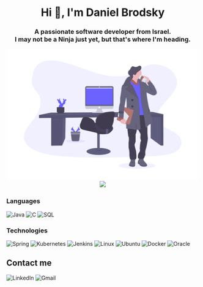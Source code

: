 <h1 align="center">Hi 👋, I'm Daniel Brodsky</h1>
<h3 align="center";">A passionate software developer from Israel.</br>
I may not be a Ninja just yet, but that's where I'm heading.</h3>
<p align="center">
  <a href="#"><img src="./images/intro.png" style="border-radius: 5px;" width="500px" title="cover"></a></br>
  <img src="https://komarev.com/ghpvc/?username=danielbrodi&color=0ca4a5">
</p>

### Languages
![Java](https://img.shields.io/badge/Java-ED8B00?&logo=openjdk&logoColor=white)
![C](https://img.shields.io/badge/C-00599C?&logo=c&logoColor=white)
![SQL](https://img.shields.io/badge/MySQL-005C84?&logo=mysql&logoColor=white)

### Technologies

![Spring](https://img.shields.io/badge/Spring-6DB33F?&logo=spring&logoColor=white)
![Kubernetes](https://img.shields.io/badge/Kubernetes-326ce5?ge&logo=kubernetes&logoColor=white)
![Jenkins](https://img.shields.io/badge/Jenkins-D24939?&logo=Jenkins&logoColor=white)
![Linux](https://img.shields.io/badge/Linux-FCC624?&logo=linux&logoColor=black)
![Ubuntu](https://img.shields.io/badge/Ubuntu-E95420?&logo=ubuntu&logoColor=white)
![Docker](https://img.shields.io/badge/docker-%230db7ed?&logo=docker&logoColor=white)
![Oracle](https://img.shields.io/badge/Oracle-F80000?&logo=Oracle&logoColor=white)
                                                                                                   
## Contact me
![LinkedIn](https://img.shields.io/badge/LinkedIn-0077B5?style=for-the-badge&logo=linkedin&logoColor=white)
![Gmail](https://img.shields.io/badge/Gmail-D14836?style=for-the-badge&logo=gmail&logoColor=white)
